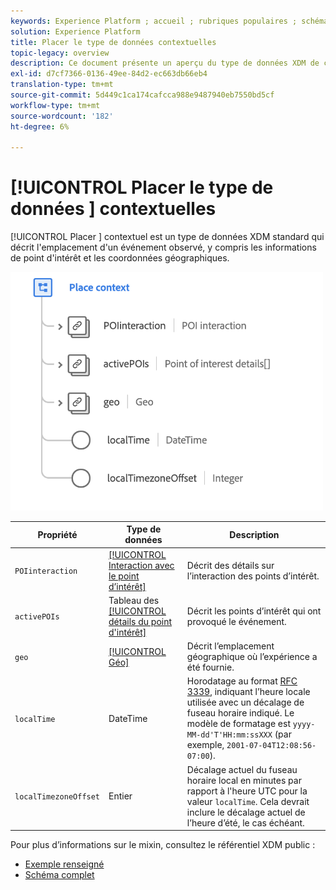 ```yaml
---
keywords: Experience Platform ; accueil ; rubriques populaires ; schéma ; Schéma ; XDM ; champs ; schémas ; Schémas ; contexte ; lieu ; contexte ; type de données ; type de données ; type de données ;
solution: Experience Platform
title: Placer le type de données contextuelles
topic-legacy: overview
description: Ce document présente un aperçu du type de données XDM de contexte d’emplacement.
exl-id: d7cf7366-0136-49ee-84d2-ec663db66eb4
translation-type: tm+mt
source-git-commit: 5d449c1ca174cafcca988e9487940eb7550bd5cf
workflow-type: tm+mt
source-wordcount: '182'
ht-degree: 6%

---
```


# [!UICONTROL Placer le type de données ] contextuelles

[!UICONTROL Placer ] contextuel est un type de données XDM standard qui décrit l&#39;emplacement d&#39;un événement observé, y compris les informations de point d&#39;intérêt et les coordonnées géographiques.

<img src="../images/data-types/place-context.png" width="500" /><br />

| Propriété | Type de données | Description |
| --- | --- | --- |
| `POIinteraction` | [[!UICONTROL Interaction avec le point d’intérêt]](./poi-interaction.md) | Décrit des détails sur l’interaction des points d’intérêt. |
| `activePOIs` | Tableau des [[!UICONTROL détails du point d&#39;intérêt]](./poi-details.md) | Décrit les points d’intérêt qui ont provoqué le événement. |
| `geo` | [[!UICONTROL Géo]](./geo.md) | Décrit l’emplacement géographique où l’expérience a été fournie. |
| `localTime` | DateTime | Horodatage au format [RFC 3339](https://tools.ietf.org/html/rfc3339), indiquant l’heure locale utilisée avec un décalage de fuseau horaire indiqué. Le modèle de formatage est `yyyy-MM-dd'T'HH:mm:ssXXX` (par exemple, `2001-07-04T12:08:56-07:00`). |
| `localTimezoneOffset` | Entier | Décalage actuel du fuseau horaire local en minutes par rapport à l&#39;heure UTC pour la valeur `localTime`. Cela devrait inclure le décalage actuel de l’heure d’été, le cas échéant. |

Pour plus d’informations sur le mixin, consultez le référentiel XDM public :

* [Exemple renseigné](https://github.com/adobe/xdm/blob/master/components/datatypes/placecontext.example.1.json)
* [Schéma complet](https://github.com/adobe/xdm/blob/master/components/datatypes/placecontext.schema.json)
